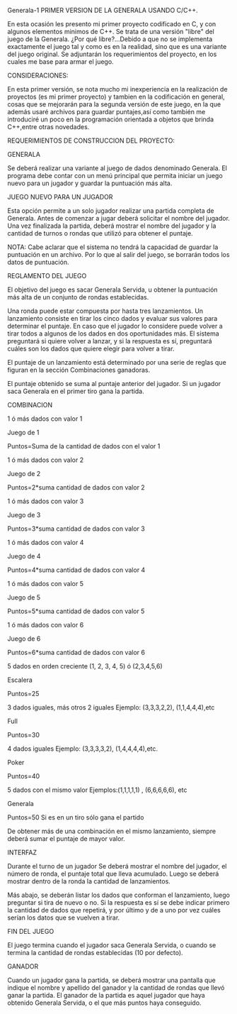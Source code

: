 Generala-1
PRIMER VERSION DE LA GENERALA USANDO C/C++.

En esta ocasión les presento mi primer proyecto codificado en C, y con algunos elementos minimos de C++. Se trata de una versión "libre" del juego de la Generala. ¿Por qué libre?...Debido a que no se implementa exactamente el juego tal y como es en la realidad, sino que es una variante del juego original. Se adjuntarán los requerimientos del proyecto, en los cuales me base para armar el juego.

CONSIDERACIONES:

En esta primer versión, se nota mucho mi inexperiencia en la realización de proyectos (es mi primer proyecto) y tambien en la codificación en general, cosas que se mejorarán para la segunda versión de este juego, en la que además usaré archivos para guardar puntajes,así como también me introduciré un poco en la programación orientada a objetos que brinda C++,entre otras novedades.

REQUERIMIENTOS DE CONSTRUCCION DEL PROYECTO:

GENERALA

Se deberá realizar una variante al juego de dados denominado Generala. El programa debe contar con un menú principal que permita iniciar un juego nuevo para un jugador y guardar la puntuación más alta.

JUEGO NUEVO PARA UN JUGADOR

Esta opción permite a un solo jugador realizar una partida completa de Generala. Antes de comenzar a jugar deberá solicitar el nombre del jugador. Una vez finalizada la partida, deberá mostrar el nombre del jugador y la cantidad de turnos o rondas que utilizó para obtener el puntaje.

NOTA: Cabe aclarar que el sistema no tendrá la capacidad de guardar la puntuación en un archivo. Por lo que al salir del juego, se borrarán todos los datos de puntuación.

REGLAMENTO DEL JUEGO

El objetivo del juego es sacar Generala Servida, u obtener la puntuación más alta de un conjunto de rondas establecidas.

Una ronda puede estar compuesta por hasta tres lanzamientos. Un lanzamiento consiste en tirar los cinco dados y evaluar sus valores para determinar el puntaje. En caso que el jugador lo considere puede volver a tirar todos a algunos de los dados en dos oportunidades más. El sistema preguntará si quiere volver a lanzar, y si la respuesta es sí, preguntará cuáles son los dados que quiere elegir para volver a tirar.

El puntaje de un lanzamiento está determinado por una serie de reglas que figuran en la sección Combinaciones ganadoras.

El puntaje obtenido se suma al puntaje anterior del jugador. Si un jugador saca Generala en el primer tiro gana la partida.

COMBINACION


1 ó más dados con valor 1

Juego de 1

Puntos=Suma de la cantidad de dados con el valor 1




1 ó más dados con valor 2

Juego de 2

Puntos=2*suma cantidad de dados con valor 2




1 ó más dados con valor 3

Juego de 3

Puntos=3*suma cantidad de dados con valor 3




1 ó más dados con valor 4

Juego de 4

Puntos=4*suma cantidad de dados con valor 4




1 ó más dados con valor 5

Juego de 5

Puntos=5*suma cantidad de dados con valor 5




1 ó más dados con valor 6

Juego de 6

Puntos=6*suma cantidad de dados con valor 6




5 dados en orden creciente (1, 2, 3, 4, 5) ó (2,3,4,5,6)

Escalera 

Puntos=25




3 dados iguales, más otros 2 iguales
Ejemplo: (3,3,3,2,2), (1,1,4,4,4),etc 

Full 

Puntos=30




4 dados iguales
Ejemplo: (3,3,3,3,2), (1,4,4,4,4),etc. 

Poker 

Puntos=40




5 dados con el mismo valor
Ejemplos:(1,1,1,1,1) , (6,6,6,6,6), etc

Generala

Puntos=50 Si es en un tiro sólo gana el partido

De obtener más de una combinación en el mismo lanzamiento, siempre deberá sumar el puntaje de mayor valor.



INTERFAZ

Durante el turno de un jugador Se deberá mostrar el nombre del jugador, el número de ronda, el puntaje total que lleva acumulado. Luego se deberá mostrar dentro de la ronda la cantidad de lanzamientos.

Más abajo, se deberán listar los dados que conforman el lanzamiento, luego preguntar si tira de nuevo o no. Si la respuesta es sí se debe indicar primero la cantidad de dados que repetirá, y por último y de a uno por vez cuáles serían los datos que se vuelven a tirar.

FIN DEL JUEGO

El juego termina cuando el jugador saca Generala Servida, o cuando se termina la cantidad de rondas establecidas (10 por defecto).

GANADOR

Cuando un jugador gana la partida, se deberá mostrar una pantalla que indique el nombre y apellido del ganador y la cantidad de rondas que llevó ganar la partida. El ganador de la partida es aquel jugador que haya obtenido Generala Servida, o el que más puntos haya conseguido.
